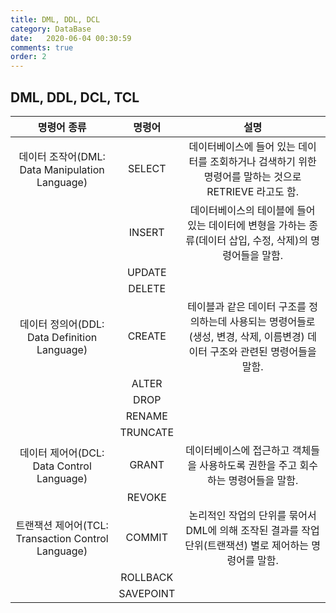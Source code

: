 ```yaml
---
title: DML, DDL, DCL
category: DataBase
date:   2020-06-04 00:30:59
comments: true
order: 2
---
```


## DML, DDL, DCL, TCL

|  <center>명령어 종류</center> |  <center>명령어</center> |  <center>설명</center> |
|:--------:|:--------:|:--------:|
| 데이터 조작어(DML: Data Manipulation Language) |  SELECT  | 데이터베이스에 들어 있는 데이터를 조회하거나 검색하기 위한 명령어를 말하는 것으로 RETRIEVE 라고도 함. |
|  | INSERT | 데이터베이스의 테이블에 들어 있는 데이터에 변형을 가하는 종류(데이터 삽입, 수정, 삭제)의 명령어들을 말함. | 
|  | UPDATE | |
|  | DELETE | |
| 데이터 정의어(DDL: Data Definition Language) | CREATE | 테이블과 같은 데이터 구조를 정의하는데 사용되는 명령어들로 (생성, 변경, 삭제, 이름변경) 데이터 구조와 관련된 명령어들을 말함. |
|  | ALTER |  | 
|  | DROP |  | 
|  | RENAME |  | 
|  | TRUNCATE |  |
| 데이터 제어어(DCL: Data Control Language) | GRANT | 데이터베이스에 접근하고 객체들을 사용하도록 권한을 주고 회수하는 명령어들을 말함. |
|  | REVOKE |  | 
| 트랜잭션 제어어(TCL: Transaction Control Language) | COMMIT | 논리적인 작업의 단위를 묶어서 DML에 의해 조작된 결과를 작업단위(트랜잭션) 별로 제어하는 명령어를 말함. |
|  | ROLLBACK |  | 
|  | SAVEPOINT |  | 











